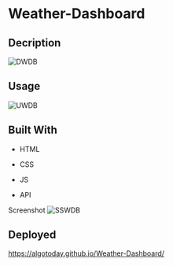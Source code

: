 # Weather-Dashboard


## Decription
![DWDB](https://user-images.githubusercontent.com/100335717/184803411-7402f11f-0718-4e6c-bd82-5324befafc9e.png)


## Usage
![UWDB](https://user-images.githubusercontent.com/100335717/184803442-ada9c536-a3d5-481e-994e-68c0706eb47c.png)


## Built With
- HTML

- CSS

- JS

- API 

Screenshot 
![SSWDB](https://user-images.githubusercontent.com/100335717/184803463-03a42f08-3b76-4f77-abc0-466f6d81a3d3.png)


## Deployed
https://algotoday.github.io/Weather-Dashboard/




